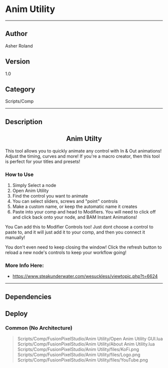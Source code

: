 # Anim Utility
___

## Author
Asher Roland

## Version
1.0

## Category
Scripts/Comp

___

## Description
<h2><center>Anim Utilty</h2>
<p>This tool allows you to quickly animate any control with In & Out animations! Adjust the timing, curves and more! If you're a macro creator, then this tool is perfect for your titles and presets!</p>

<h3>How to Use</h3>
<ol>
	<li>Simply Select a node</li>
	<li>Open Anim Utility</li>
	<li>Find the control you want to animate</li>
	<li>You can select sliders, screws and "point" controls</li>
	<li>Make a custom name, or keep the automatic name it creates</li>
	<li>Paste into your comp and head to Modifiers. You will need to click off and click back onto your node, and BAM Instant Animations!</li>
</ol>

<p>You Can add this to Modifier Controls too! Just dont choose a control to paste to, and it will just add it to your comp, and then you connect it manually!</p>
<p>You don't even need to keep closing the window! Click the refresh button to reload a new node's controls to keep your workflow going!</p>

<h3>More Info Here:</h3>

<ul>
	<li><a href="">https://www.steakunderwater.com/wesuckless/viewtopic.php?t=6624</a></li>
</ul>


___

## Dependencies

## Deploy

### Common (No Architecture)

> Scripts/Comp/FusionPixelStudio/Anim Utility/Open Anim Utility GUI.lua  
> Scripts/Comp/FusionPixelStudio/Anim Utility/About Anim Utility.lua  
> Scripts/Comp/FusionPixelStudio/Anim Utility/files/KoFi.png  
> Scripts/Comp/FusionPixelStudio/Anim Utility/files/Logo.png  
> Scripts/Comp/FusionPixelStudio/Anim Utility/files/YouTube.png  
